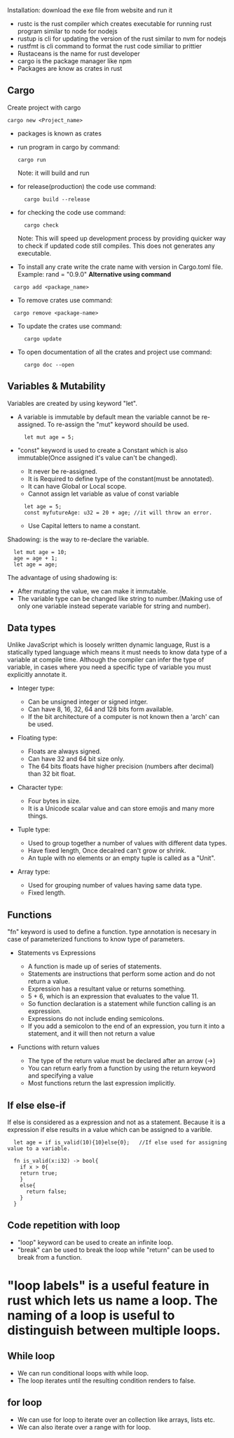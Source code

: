 Installation:
download the exe file from website and run it

- rustc is the rust compiler which creates executable for running rust program similar to node for  nodejs
- rustup is cli for updating the version of the rust similar to nvm for nodejs
- rustfmt is cli command to format the rust code similiar to prittier
- Rustaceans is the name for rust developer
- cargo is the package manager like npm
- Packages are know as crates in rust

## Cargo
Create project with cargo
```shell
cargo new <Project_name>
```

- packages is known as crates
- run program in cargo by command:
  ```shell
  cargo run
  ```
  Note: it will build and run

- for release(production) the code use command:
  ```shell
    cargo build --release
  ```

- for checking the code use command:
  ```shell
    cargo check
  ```
    Note: This will speed up development process by providing quicker way to check if updated code still compiles. This does not generates any executable.

- To install any crate write the crate name with version in Cargo.toml file.  <br>Example:
  rand = "0.9.0"
**Alternative using command**
```shell
  cargo add <package_name>
```

- To remove crates use command:
```shell
  cargo remove <package-name>
```

- To update the crates use command:
  ```shell
    cargo update
  ```

- To open documentation of all the crates and project use command:
  ```shell
    cargo doc --open
  ```

## Variables & Mutability
Variables are created by using keyword "let".
- A variable is immutable by default mean the variable cannot be re-assigned. To re-assign the "mut" keyword shouild be used.

  ```shell
    let mut age = 5;
  ```

- "const" keyword is used to create a Constant which is also immutable(Once assigned it's value can't be changed).
  - It never be re-assigned.
  - It is Required to define type of the constant(must be annotated).
  - It can have Global or Local scope. 
  - Cannot assign let variable as value of const variable
    
  ```shell
    let age = 5;
    const myfutureAge: u32 = 20 + age; //it will throw an error.
  ```
  - Use Capital letters to name a constant.  

Shadowing: is the way to re-declare the variable.<br>

  ```shell
    let mut age = 10;
    age = age + 1;
    let age = age;
  ```

The advantage of using shadowing is:
  - After mutating the value, we can make it immutable.
  - The variable type can be changed like string to number.(Making use of only one variable instead seperate variable for string and number).
    
## Data types
Unlike JavaScript which is loosely written dynamic language, Rust is a statically typed language which means it must needs to know data type of a variable at compile time. 
Although the compiler can infer the type of variable, in cases where you need a specific type of variable you must explicitly annotate it.

- Integer type:
  - Can be unsigned integer or signed intger. 
  - Can have 8, 16, 32, 64 and 128 bits form available.
  - If the bit architecture of a computer is not known then a 'arch' can be used.

- Floating type:
  - Floats are always signed.
  - Can have 32 and 64 bit size only.
  - The 64 bits floats have higher precision (numbers after decimal) than 32 bit float.

- Character type:
  - Four bytes in size.
  - It is a Unicode scalar value and can store emojis and many more things.

- Tuple type:
  - Used to group together a number of values with different data types.
  - Have fixed length, Once decalred can't grow or shrink.
  - An tuple with no elements or an empty tuple is called as a "Unit".

- Array type: 
  - Used for grouping number of values having same data type.
  - Fixed length.

## Functions
"fn" keyword is used to define a function.
type annotation is necesary in case of parameterized functions to know type of parameters.

- Statements vs Expressions
  - A function is made up of series of statements.
  - Statements are instructions that perform some action and do not return a value.
  - Expression has a resultant value or returns something.
  - 5 + 6, which is an expression that evaluates to the value 11. 
  - So function declaration is a statement while function calling is an expression.
  - Expressions do not include ending semicolons. 
  - If you add a semicolon to the end of an expression, you turn it into a statement, and it will then not return a value

- Functions with return values
  - The type of the return value must be declared after an arrow (->)
  - You can return early from a function by using the return keyword and specifying a value
  - Most functions return the last expression implicitly. 

## If else else-if 
If else is considered as a expression and not as a statement.
Because it is a expression if else results in a value which can be assigned to a varible.

  ```shell
    let age = if is_valid(10){10}else{0};   //If else used for assigning value to a variable.
    
    fn is_valid(x:i32) -> bool{
      if x > 0{
      return true;
      }
      else{
        return false;
      }
    }
  ```
## Code repetition with loop
- "loop" keyword can be used to create an infinite loop.
- "break" can be used to break the loop while "return" can be used to break from a function.

# "loop labels" is a useful feature in rust which lets us name a loop. The naming of a loop is useful to distinguish between multiple loops.

## While loop
- We can run conditional loops with while loop.
- The loop iterates until the resulting condition renders to false.

## for loop
- We can use for loop to iterate over an collection like arrays, lists etc.
- We can also iterate over a range with for loop.
